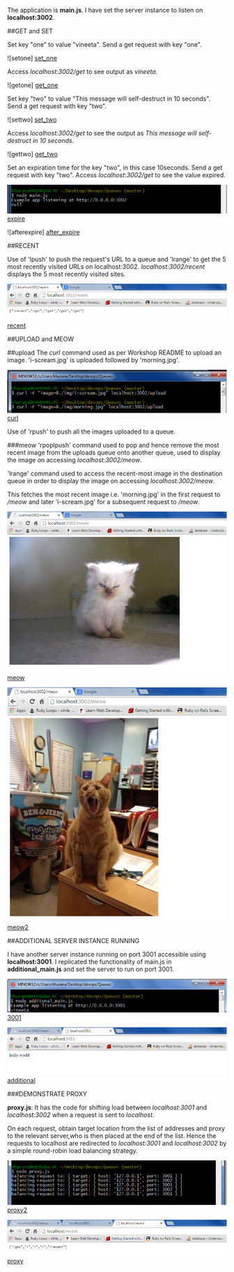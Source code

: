 The application is **main.js**. I have set the server instance to listen on **localhost:3002**.

##GET and SET

Set key "one" to value "vineeta".
Send a get request with key "one".

![setone] [set_one]

Access *localhost:3002/get* to see output as *vineeta*.

![getone] [get_one]

Set key "two" to value "This message will self-destruct in 10 seconds".
Send a get request with key "two".

![settwo] [set_two]

Access *localhost:3002/get* to see the output as *This message will self-destruct in 10 seconds*.

![gettwo] [get_two]

Set an expiration time for the key "two", in this case 10seconds.
Send a get request with key "two".
Access *localhost:3002/get* to see the value expired.

![expire] [expire]

![afterexpire] [after_expire]

##RECENT

Use of 'lpush' to push the request's URL to a queue and 'lrange' to get the 5 most recently visited URLs on localhost:3002.
*localhost:3002/recent* displays the 5 most recently visited sites.

![recent] [recent]

##UPLOAD and MEOW

##upload
The *curl* command used as per Workshop README to upload an image. 'i-scream.jpg' is uploaded followed by 'morning.jpg'.

![curl] [curl]

Use of 'rpush' to push all the images uploaded to a queue. 

###meow
'rpoplpush' command used to pop and hence remove the most recent image from the uploads queue onto another queue, used to display the image on accessing *localhost:3002/meow*.

'lrange' command used to access the recent-most image in the destination queue in order to display the image on accessing *localhost:3002/meow*.

This fetches the most recent image i.e. 'morning.jpg' in the first request to */meow* and later 'i-scream.jpg' for a subsequent request to */meow*.

![meow] [meow]

![meow2] [meow2]

##ADDITIONAL SERVER INSTANCE RUNNING

I have another server instance running on port 3001 accessible using **localhost:3001**. 
I replicated the functionality of main.js in **additional_main.js** and set the server to run on port 3001.

![3001] [3001]

![additional] [additional]

###DEMONSTRATE PROXY

**proxy.js**: It has the code for shifting load between *localhost:3001* and *localhost:3002* when a request is sent to *localhost*.

On each request, obtain target location from the list of addresses and proxy to the relevant server,who is then placed at the end of the list.
Hence the requests to localhost are redirected to *localhost:3001* and *localhost:3002* by a simple round-robin load balancing strategy.

![proxy2] [proxy2]

![proxy] [proxy]


[set_one]: /images/get_one.PNG
[get_one]: /images/one_vineeta.PNG
[expire]: /images/expire.PNG
[after_expire]: /images/get_after_expire.PNG
[set_two]: /images/set_two.PNG
[get_two]: /images/get_two.PNG
[recent]: /images/recent.PNG
[curl]: /images/curl.PNG
[meow]: /images/meow.PNG
[meow2]: /images/meow2.PNG
[additional]: /images/additonalinstance.PNG
[3001]: /images/3001.PNG
[proxy]: /images/proxy.PNG
[proxy2]: /images/proxy_console.PNG
